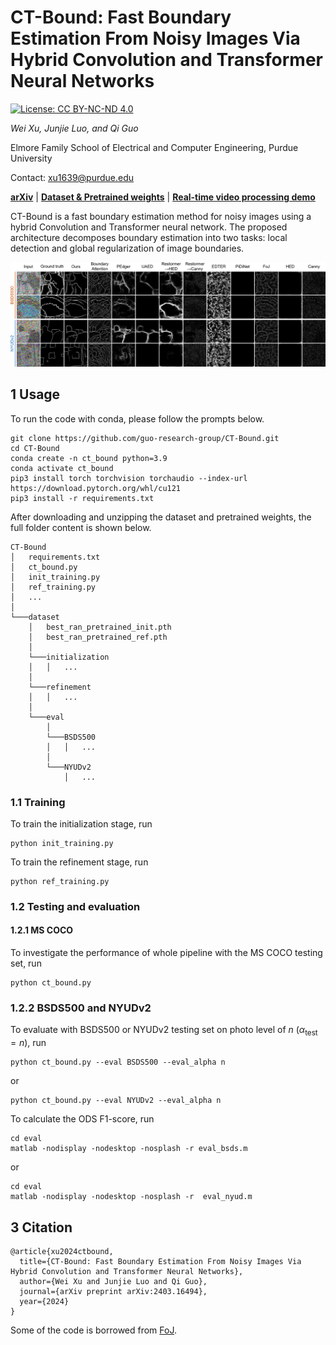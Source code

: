 # CT-Bound: Fast Boundary Estimation From Noisy Images Via Hybrid Convolution and Transformer Neural Networks

[![License: CC BY-NC-ND 4.0](https://img.shields.io/badge/License-CC%20BY--NC--ND%204.0-lightgrey.svg)](https://creativecommons.org/licenses/by-nc-nd/4.0/)

*Wei Xu, Junjie Luo, and Qi Guo*

Elmore Family School of Electrical and Computer Engineering, Purdue University

Contact: xu1639@purdue.edu

<a href="https://arxiv.org/abs/2403.16494" title="arXiv">**arXiv**</a> | <a href="https://drive.google.com/drive/folders/19TFgtBi1XZiea0ilWVbKvpalh4g7k8ZH?usp=drive_link" title="CT-Bound datasets">**Dataset & Pretrained weights**</a> | <a href="https://youtu.be/MQAExIUfstw" title="CT-Bound video demo">**Real-time video processing demo**</a>

CT-Bound is a fast boundary estimation method for noisy images using a hybrid Convolution and Transformer neural network. The proposed architecture decomposes boundary estimation into two tasks: local detection and global regularization of image boundaries. 

![Qualitative comparison](/pic/comparison.png "Qualitative comparison")

## 1 Usage

To run the code with conda, please follow the prompts below. 
```
git clone https://github.com/guo-research-group/CT-Bound.git
cd CT-Bound
conda create -n ct_bound python=3.9
conda activate ct_bound
pip3 install torch torchvision torchaudio --index-url https://download.pytorch.org/whl/cu121
pip3 install -r requirements.txt
```

After downloading and unzipping the dataset and pretrained weights, the full folder content is shown below. 

```
CT-Bound
│   requirements.txt
│   ct_bound.py
│   init_training.py
│   ref_training.py
│   ...
│
└───dataset
    │   best_ran_pretrained_init.pth
    │   best_ran_pretrained_ref.pth
    │
    └───initialization
    │   │   ...
    │
    └───refinement
    │   │   ...
    │
    └───eval
        │
        └───BSDS500
        │   │   ...
        │
        └───NYUDv2
            │   ...
```

### 1.1 Training

To train the initialization stage, run

    python init_training.py

To train the refinement stage, run

    python ref_training.py

### 1.2 Testing and evaluation

#### 1.2.1 MS COCO

To investigate the performance of whole pipeline with the MS COCO testing set, run

    python ct_bound.py

### 1.2.2 BSDS500 and NYUDv2

To evaluate with BSDS500 or NYUDv2 testing set on photo level of $n$ ($\alpha_{\text{test}}=n$), run

    python ct_bound.py --eval BSDS500 --eval_alpha n

or

    python ct_bound.py --eval NYUDv2 --eval_alpha n

To calculate the ODS F1-score, run

    cd eval
    matlab -nodisplay -nodesktop -nosplash -r eval_bsds.m

or

    cd eval
    matlab -nodisplay -nodesktop -nosplash -r  eval_nyud.m

## 3 Citation

```
@article{xu2024ctbound,
  title={CT-Bound: Fast Boundary Estimation From Noisy Images Via Hybrid Convolution and Transformer Neural Networks}, 
  author={Wei Xu and Junjie Luo and Qi Guo},
  journal={arXiv preprint arXiv:2403.16494},
  year={2024}
}
```

Some of the code is borrowed from <a href="https://github.com/dorverbin/fieldofjunctions/tree/main" title="fieldofjunctions">FoJ</a>.
